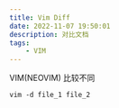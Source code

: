 ```yaml
---
title: Vim Diff
date: 2022-11-07 19:50:01
description: 对比文档
tags:
	- VIM
---
```


VIM(NEOVIM) 比较不同
```
vim -d file_1 file_2
```


